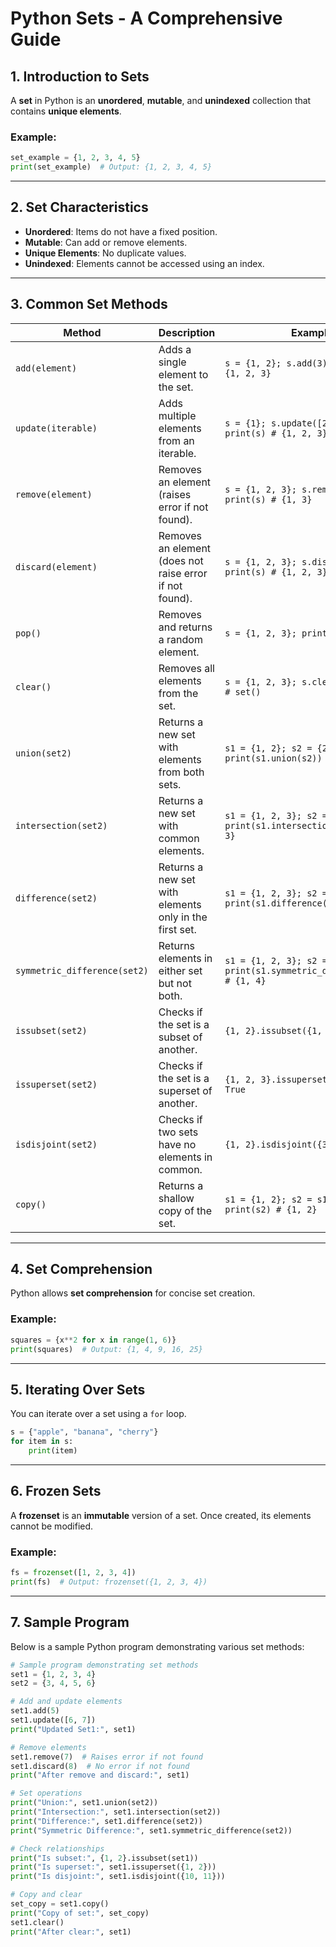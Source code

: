 # **Python Sets - A Comprehensive Guide**

## **1. Introduction to Sets**
A **set** in Python is an **unordered**, **mutable**, and **unindexed** collection that contains **unique elements**.

### **Example:**
```python
set_example = {1, 2, 3, 4, 5}
print(set_example)  # Output: {1, 2, 3, 4, 5}
```

---

## **2. Set Characteristics**
- **Unordered**: Items do not have a fixed position.
- **Mutable**: Can add or remove elements.
- **Unique Elements**: No duplicate values.
- **Unindexed**: Elements cannot be accessed using an index.

---

## **3. Common Set Methods**

| Method | Description | Example |
|--------|-------------|---------|
| `add(element)` | Adds a single element to the set. | `s = {1, 2}; s.add(3); print(s) # {1, 2, 3}` |
| `update(iterable)` | Adds multiple elements from an iterable. | `s = {1}; s.update([2, 3]); print(s) # {1, 2, 3}` |
| `remove(element)` | Removes an element (raises error if not found). | `s = {1, 2, 3}; s.remove(2); print(s) # {1, 3}` |
| `discard(element)` | Removes an element (does not raise error if not found). | `s = {1, 2, 3}; s.discard(4); print(s) # {1, 2, 3}` |
| `pop()` | Removes and returns a random element. | `s = {1, 2, 3}; print(s.pop())` |
| `clear()` | Removes all elements from the set. | `s = {1, 2, 3}; s.clear(); print(s) # set()` |
| `union(set2)` | Returns a new set with elements from both sets. | `s1 = {1, 2}; s2 = {2, 3}; print(s1.union(s2)) # {1, 2, 3}` |
| `intersection(set2)` | Returns a new set with common elements. | `s1 = {1, 2, 3}; s2 = {2, 3, 4}; print(s1.intersection(s2)) # {2, 3}` |
| `difference(set2)` | Returns a new set with elements only in the first set. | `s1 = {1, 2, 3}; s2 = {2, 3}; print(s1.difference(s2)) # {1}` |
| `symmetric_difference(set2)` | Returns elements in either set but not both. | `s1 = {1, 2, 3}; s2 = {2, 3, 4}; print(s1.symmetric_difference(s2)) # {1, 4}` |
| `issubset(set2)` | Checks if the set is a subset of another. | `{1, 2}.issubset({1, 2, 3}) # True` |
| `issuperset(set2)` | Checks if the set is a superset of another. | `{1, 2, 3}.issuperset({1, 2}) # True` |
| `isdisjoint(set2)` | Checks if two sets have no elements in common. | `{1, 2}.isdisjoint({3, 4}) # True` |
| `copy()` | Returns a shallow copy of the set. | `s1 = {1, 2}; s2 = s1.copy(); print(s2) # {1, 2}` |

---

## **4. Set Comprehension**
Python allows **set comprehension** for concise set creation.

### **Example:**
```python
squares = {x**2 for x in range(1, 6)}
print(squares)  # Output: {1, 4, 9, 16, 25}
```

---

## **5. Iterating Over Sets**
You can iterate over a set using a `for` loop.

```python
s = {"apple", "banana", "cherry"}
for item in s:
    print(item)
```

---

## **6. Frozen Sets**
A **frozenset** is an **immutable** version of a set. Once created, its elements cannot be modified.

### **Example:**
```python
fs = frozenset([1, 2, 3, 4])
print(fs)  # Output: frozenset({1, 2, 3, 4})
```

---

## **7. Sample Program**
Below is a sample Python program demonstrating various set methods:

```python
# Sample program demonstrating set methods
set1 = {1, 2, 3, 4}
set2 = {3, 4, 5, 6}

# Add and update elements
set1.add(5)
set1.update([6, 7])
print("Updated Set1:", set1)

# Remove elements
set1.remove(7)  # Raises error if not found
set1.discard(8)  # No error if not found
print("After remove and discard:", set1)

# Set operations
print("Union:", set1.union(set2))
print("Intersection:", set1.intersection(set2))
print("Difference:", set1.difference(set2))
print("Symmetric Difference:", set1.symmetric_difference(set2))

# Check relationships
print("Is subset:", {1, 2}.issubset(set1))
print("Is superset:", set1.issuperset({1, 2}))
print("Is disjoint:", set1.isdisjoint({10, 11}))

# Copy and clear
set_copy = set1.copy()
print("Copy of set:", set_copy)
set1.clear()
print("After clear:", set1)
```
